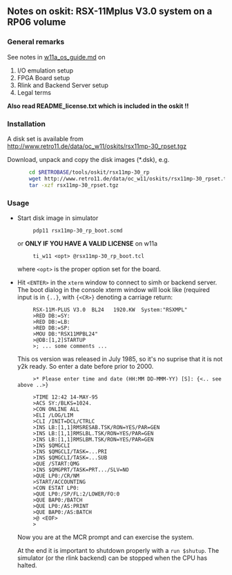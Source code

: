 ## Notes on oskit: RSX-11Mplus V3.0 system on a RP06 volume

### General remarks

See notes in [w11a_os_guide.md](../../../doc/w11a_os_guide.md) on
  1. I/O emulation setup
  2. FPGA Board setup
  3. Rlink and Backend Server setup
  4. Legal terms

**Also read README_license.txt which is included in the oskit !!**

### Installation
A disk set is available from
http://www.retro11.de/data/oc_w11/oskits/rsx11mp-30_rpset.tgz

Download, unpack and copy the disk images (*.dsk), e.g.
```bash
       cd $RETROBASE/tools/oskit/rsx11mp-30_rp
       wget http://www.retro11.de/data/oc_w11/oskits/rsx11mp-30_rpset.tgz
       tar -xzf rsx11mp-30_rpset.tgz
```

### Usage

- Start disk image in simulator
  ```
       pdp11 rsx11mp-30_rp_boot.scmd
  ```

  or **ONLY IF YOU HAVE A VALID LICENSE** on w11a
  ```
       ti_w11 <opt> @rsx11mp-30_rp_boot.tcl
  ```

  where `<opt>` is the proper option set for the board.

- Hit `<ENTER>` in the `xterm` window to connect to simh or backend server.
  The boot dialog in the console xterm window will look like
  (required input is in `{..}`, with `{<CR>}` denoting a carriage return:
  ```
       RSX-11M-PLUS V3.0  BL24   1920.KW  System:"RSXMPL"
       >RED DB:=SY:
       >RED DB:=LB:
       >RED DB:=SP:
       >MOU DB:"RSX11MPBL24"
       >@DB:[1,2]STARTUP
       >; ... some comments ...
  ```

  This os version was released in July 1985, so it's no suprise
  that it is not y2k ready. So enter a date before prior to 2000.
  ```
       >* Please enter time and date (HH:MM DD-MMM-YY) [S]: {<.. see above ..>}

       >TIME 12:42 14-MAY-95
       >ACS SY:/BLKS=1024.
       >CON ONLINE ALL
       >ELI /LOG/LIM
       >CLI /INIT=DCL/CTRLC
       >INS LB:[1,1]RMSRESAB.TSK/RON=YES/PAR=GEN
       >INS LB:[1,1]RMSLBL.TSK/RON=YES/PAR=GEN
       >INS LB:[1,1]RMSLBM.TSK/RON=YES/PAR=GEN
       >INS $QMGCLI
       >INS $QMGCLI/TASK=...PRI
       >INS $QMGCLI/TASK=...SUB
       >QUE /START:QMG
       >INS $QMGPRT/TASK=PRT.../SLV=NO
       >QUE LP0:/CR/NM
       >START/ACCOUNTING
       >CON ESTAT LP0:
       >QUE LP0:/SP/FL:2/LOWER/FO:0
       >QUE BAP0:/BATCH
       >QUE LP0:/AS:PRINT
       >QUE BAP0:/AS:BATCH
       >@ <EOF>
       >
  ```

  Now you are at the MCR prompt and can exercise the system.

  At the end it is important to shutdown properly with a `run $shutup`.
  The simulator (or the rlink backend) can be stopped when the
  CPU has halted.
